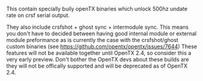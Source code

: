 This contain specially buily openTX binaries which unlock 500hz undate rate on crsf serial output.

They also include crsfshot + ghost sync + intermodule sync. This means you don't have to decided between having good internal module or external module preformance as is currently the case with the crsfshot/ghost custom binaries (see https://github.com/opentx/opentx/issues/7644)
These features will not be available together until OpenTX 2.4, so consider this a very early preview. Don't bother the OpenTX devs about these builds are they will not be offically supported and will be deprecated as of OpenTX 2.4. 
